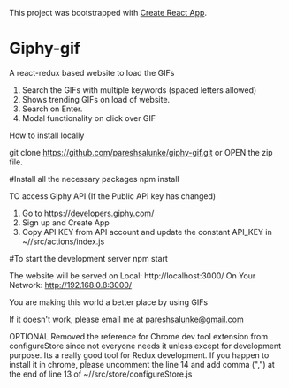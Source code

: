 This project was bootstrapped with [Create React App](https://github.com/facebookincubator/create-react-app).

<h1>Giphy-gif</h1>

A react-redux based website to load the GIFs
1) Search the GIFs with multiple keywords (spaced letters allowed)
2) Shows trending GIFs on load of website.
3) Search on Enter.
3) Modal functionality on click over GIF

How to install locally

git clone https://github.com/pareshsalunke/giphy-gif.git or OPEN the zip file.

#Install all the necessary packages
npm install

TO access Giphy API (If the Public API key has changed)
1) Go to https://developers.giphy.com/
2) Sign up and Create App
3) Copy API KEY from API account and update the constant API_KEY in ~/<project-root-directory>/src/actions/index.js

#To start the development server
npm start

The website will be served on
Local:            http://localhost:3000/
On Your Network:  http://192.168.0.8:3000/

You are making this world a better place by using GIFs

If it doesn't work, please email me at pareshsalunke@gmail.com

OPTIONAL
Removed the reference for Chrome dev tool extension from configureStore since not everyone needs it unless except for development purpose. Its a really good tool for Redux development. If you happen to install it in chrome, please uncomment the line 14 and add comma (",") at the end of line 13 of ~/<project-root-directory>/src/store/configureStore.js
